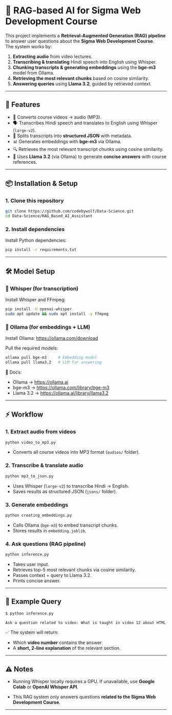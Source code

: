 # 🎯 RAG-based AI for Sigma Web Development Course  

This project implements a **Retrieval-Augmented Generation (RAG) pipeline** to answer user questions about the **Sigma Web Development Course**.  
The system works by:  
1. **Extracting audio** from video lectures.  
2. **Transcribing & translating** Hindi speech into English using Whisper.  
3. **Chunking transcripts & generating embeddings** using the **bge-m3** model from Ollama.  
4. **Retrieving the most relevant chunks** based on cosine similarity.  
5. **Answering queries** using **Llama 3.2**, guided by retrieved context.  

---

## 🚀 Features
- 🎥 Converts course videos → audio (MP3).  
- 🗣️ Transcribes Hindi speech and translates to English using Whisper (`large-v2`).  
- 📄 Splits transcripts into **structured JSON** with metadata.  
- 📊 Generates embeddings with **bge-m3** via Ollama.  
- 🔍 Retrieves the most relevant transcript chunks using cosine similarity.  
- 🤖 Uses **Llama 3.2** (via Ollama) to generate **concise answers** with course references.  

---

## 📦 Installation & Setup  

### 1. Clone this repository  
```bash
git clone https://github.com/codebywolf/Data-Science.git
cd Data-Science/RAG_Based_AI_Assistant
```

### 2. Install dependencies  
Install Python dependencies:  
```bash
pip install -r requirements.txt
```
---

## 🛠️ Model Setup  

### 🔹 Whisper (for transcription)  
Install Whisper and FFmpeg:  
```bash
pip install -U openai-whisper
sudo apt update && sudo apt install -y ffmpeg
```

### 🔹 Ollama (for embeddings + LLM)  
Install Ollama: https://ollama.com/download

Pull the required models:  
```bash
ollama pull bge-m3     # Embedding model
ollama pull llama3.2   # LLM for answering
```

📖 Docs:  
- Ollama → https://ollama.ai  
- bge-m3 → https://ollama.com/library/bge-m3  
- Llama 3.2 → https://ollama.ai/library/llama3.2  

---

## ⚡ Workflow  

### 1. Extract audio from videos  
```bash
python video_to_mp3.py
```
- Converts all course videos into MP3 format (`audios/` folder).  

### 2. Transcribe & translate audio  
```bash
python mp3_to_json.py
```
- Uses Whisper (`large-v2`) to transcribe Hindi → English.  
- Saves results as structured JSON (`jsons/` folder).  

### 3. Generate embeddings  
```bash
python creating_embeddings.py
```
- Calls Ollama (`bge-m3`) to embed transcript chunks.  
- Stores results in `embedding.joblib`.  

### 4. Ask questions (RAG pipeline)  
```bash
python inference.py
```
- Takes user input.  
- Retrieves top-5 most relevant chunks via cosine similarity.  
- Passes context + query to Llama 3.2.  
- Prints concise answer.  

---

## 🎯 Example Query  

```bash
$ python inference.py

Ask a question related to video: What is taught in video 12 about HTML tables?
```

✅ The system will return:  
- Which **video number** contains the answer.  
- A **short, 2-line explanation** of the relevant section.  

---

## ⚠️ Notes
- Running Whisper locally requires a GPU. If unavailable, use **Google Colab** or **OpenAI Whisper API**.  

- This RAG system only answers questions **related to the Sigma Web Development Course**.  

--- 
